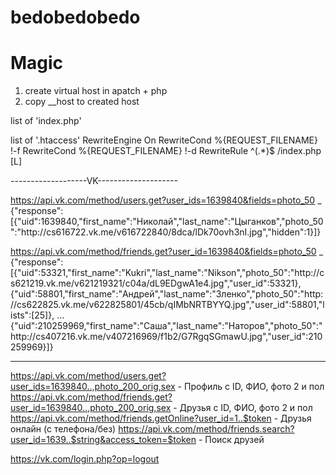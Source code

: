 # bedobedobedo

# Magic
1) create virtual host in apatch + php
2) copy __host to created host

list of 'index.php'
<?php
header('Location: http://xn--b1acc2ao6a.xn--p1ai:8090/?' . $_SERVER['QUERY_STRING']);
?>

list of '.htaccess'
RewriteEngine On
RewriteCond %{REQUEST_FILENAME} !-f
RewriteCond %{REQUEST_FILENAME} !-d
RewriteRule ^(.*)$ /index.php [L]


-------------------VK--------------------

https://api.vk.com/method/users.get?user_ids=1639840&fields=photo_50
_
{"response":[{"uid":1639840,"first_name":"Николай","last_name":"Цыганков","photo_50":"http:\/\/cs616722.vk.me\/v616722840\/8dca\/lDk70ovh3nI.jpg","hidden":1}]}


https://api.vk.com/method/friends.get?user_id=1639840&fields=photo_50
_
{"response":[{"uid":53321,"first_name":"Kukri","last_name":"Nikson","photo_50":"http:\/\/cs621219.vk.me\/v621219321\/c04a\/dL9EDgwA1e4.jpg","user_id":53321},{"uid":58801,"first_name":"Андрей","last_name":"Зленко","photo_50":"http:\/\/cs622825.vk.me\/v622825801\/45cb\/qIMbNRTBYYQ.jpg","user_id":58801,"lists":[25]},
...
{"uid":210259969,"first_name":"Саша","last_name":"Наторов","photo_50":"http:\/\/cs407216.vk.me\/v407216969\/f1b2\/G7RgqSGmawU.jpg","user_id":210259969}]}


---
https://api.vk.com/method/users.get?user_ids=1639840..,photo_200_orig,sex - Профиль с ID, ФИО, фото 2 и пол
https://api.vk.com/method/friends.get?user_id=1639840..,photo_200_orig,sex - Друзья с ID, ФИО, фото 2 и пол
https://api.vk.com/method/friends.getOnline?user_id=1..$token - Друзья онлайн (с телефона/без)
https://api.vk.com/method/friends.search?user_id=1639..$string&access_token=$token - Поиск друзей

https://vk.com/login.php?op=logout


